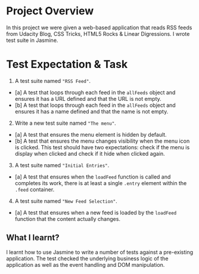 # Project Overview

In this project we were given a web-based application that reads RSS feeds from Udacity Blog, CSS Tricks, HTML5 Rocks & Linear Digressions. I wrote test suite in Jasmine.



# Test Expectation & Task

1. A test suite named `"RSS Feed"`.
  - [a] A test that loops through each feed in the `allFeeds` object and ensures it has a URL defined and that the URL is not empty.
  - [b] A test that loops through each feed in the `allFeeds` object and ensures it has a name defined and that the name is not empty.
2. Write a new test suite named `"The menu"`.
  - [a] A test that ensures the menu element is hidden by default. 
  - [b] A test that ensures the menu changes visibility when the menu icon is clicked. This test should have two expectations: check if    the menu is display when clicked and check if it hide when clicked again.
3. A test suite named `"Initial Entries"`.
  - [a] A test that ensures when the `loadFeed` function is called and completes its work, there is at least a single `.entry` element within the `.feed` container.
4. A test suite named `"New Feed Selection"`.
  - [a] A test that ensures when a new feed is loaded by the `loadFeed` function that the content actually changes.

## What I learnt?

I learnt how to use Jasmine to write a number of tests against a pre-existing application. The test checked the underlying business logic of the application as well as the event handling and DOM manipulation.
